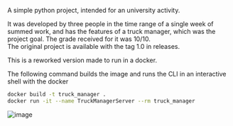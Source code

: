 A simple python project, intended for an university activity.

It was developed by three people in the time range of a single week of summed work, and has the features of a truck manager, 
which was the project goal. The grade received for it was 10/10.\
The original project is available with the tag 1.0 in releases.

This is a reworked version made to run in a docker.

The following command builds the image and runs the CLI in an interactive shell with the docker
```bash
docker build -t truck_manager .
docker run -it --name TruckManagerServer --rm truck_manager
```

![image](https://github.com/Rafa4242/TruckManager/assets/170863504/d111d279-bd9e-40f7-a952-c07efc52db61)
